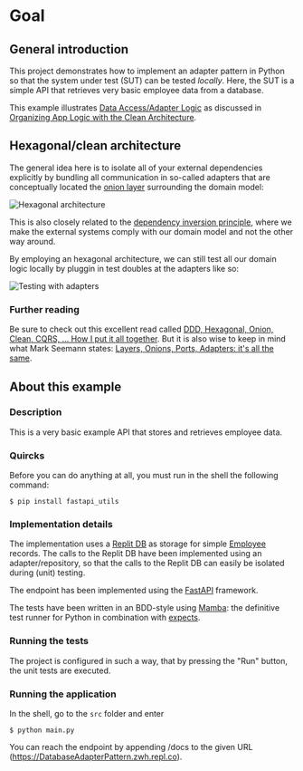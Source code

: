 # Goal

## General introduction

This project demonstrates how to implement an adapter pattern in Python so that the system under test (SUT) can be tested _locally_. Here, the SUT is a simple API that retrieves very basic employee data from a database.

This example illustrates [Data Access/Adapter Logic](https://khalilstemmler.com/articles/software-design-architecture/organizing-app-logic/#2-Data-Access--Adapter-Logic) as discussed in [Organizing App Logic with the Clean Architecture](https://khalilstemmler.com/articles/software-design-architecture/organizing-app-logic).

## Hexagonal/clean architecture

The general idea here is to isolate all of your external dependencies explicitly by bundling all communication in so-called adapters that are conceptually located the [onion layer](https://www.codeguru.com/csharp/understanding-onion-architecture/) surrounding the domain model:

![Hexagonal architecture](./hex_arch.draw)

This is also closely related to the [dependency inversion principle](https://en.wikipedia.org/wiki/Dependency_inversion_principle), where we make the external systems comply with our domain model and not the other way around. 

By employing an hexagonal architecture, we can still test all our domain logic locally by pluggin in test doubles at the adapters like so:

![Testing with adapters](./hex_arch_unit.draw)

### Further reading

Be sure to check out this excellent read called [DDD, Hexagonal, Onion, Clean, CQRS, … How I put it all together](herbertograca.com/2017/11/16/explicit-architecture-01-ddd-hexagonal-onion-clean-cqrs-how-i-put-it-all-together/). But it is also wise to keep in mind what Mark Seemann states: [Layers, Onions, Ports, Adapters: it's all the same](https://blog.ploeh.dk/2013/12/03/layers-onions-ports-adapters-its-all-the-same/). 


## About this example 

### Description

This is a very basic example API that stores and retrieves employee data.

### Quircks

Before you can do anything at all, you must run in the shell the following command:

```
$ pip install fastapi_utils
```

### Implementation details

The implementation uses a [Replit DB](https://docs.replit.com/tutorials/11-using-the-replit-database) as storage for simple [Employee](https://replit.com/@zwh/DatabaseAdapterPattern#src/repository.py) records. The calls to the Replit DB have been implemented using an adapter/repository, so that the calls to the Replit DB can easily be isolated during (unit) testing.

The endpoint has been implemented using the [FastAPI](https://fastapi.tiangolo.com/tutorial/first-steps/) framework.

The tests have been written in an BDD-style using [Mamba](https://github.com/nestorsalceda/mamba): the definitive test runner for Python in combination with [expects](https://expects.readthedocs.io/en/stable/#).

### Running the tests

The project is configured in such a way, that by pressing the "Run" button, the unit tests are executed.

### Running the application

In the shell, go to the ``src`` folder and enter
```
$ python main.py
```

You can reach the endpoint by appending /docs to the given URL (https://DatabaseAdapterPattern.zwh.repl.co).



